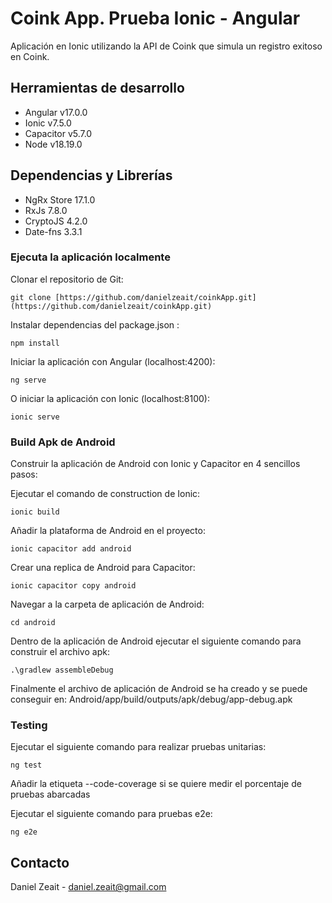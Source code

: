 # Coink App. Prueba Ionic - Angular

Aplicación en Ionic utilizando la API de Coink que simula un registro exitoso en Coink.

## Herramientas de desarrollo

- Angular v17.0.0
- Ionic v7.5.0
- Capacitor v5.7.0
- Node v18.19.0

## Dependencias y Librerías

- NgRx Store 17.1.0
- RxJs 7.8.0
- CryptoJS 4.2.0
- Date-fns 3.3.1


### Ejecuta la aplicación localmente

Clonar el repositorio de Git:
```
git clone [https://github.com/danielzeait/coinkApp.git](https://github.com/danielzeait/coinkApp.git)
```

Instalar dependencias del package.json :

```
npm install 
```

Iniciar la aplicación con Angular (localhost:4200):

```
ng serve
```

O iniciar la aplicación con Ionic (localhost:8100):

```
ionic serve
```


### Build Apk de Android

Construir la aplicación de Android con Ionic y Capacitor en 4 sencillos pasos:

Ejecutar el comando de construction de Ionic:

```
ionic build
```

Añadir la plataforma de Android en el proyecto:

```
ionic capacitor add android
```

Crear una replica de Android para Capacitor:

```
ionic capacitor copy android
```

Navegar a la carpeta de aplicación de Android:

```
cd android
```

Dentro de la aplicación de Android ejecutar el siguiente comando para construir el archivo apk:

```
.\gradlew assembleDebug
```

Finalmente el archivo de aplicación de Android se ha creado y se puede conseguir en:
Android/app/build/outputs/apk/debug/app-debug.apk


### Testing 

Ejecutar el siguiente comando para realizar pruebas unitarias:

```
ng test 
```
Añadir la etiqueta --code-coverage si se quiere medir el porcentaje de pruebas abarcadas


Ejecutar el siguiente comando para pruebas e2e:

```
ng e2e 
```

## Contacto

Daniel Zeait - daniel.zeait@gmail.com

